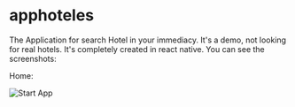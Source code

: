 # apphoteles
The Application for search Hotel in your immediacy. It's a demo, not looking for real hotels.
It's completely created in react native.
You can see the screenshots:

Home:

![Start App](https://i.imgur.com/a6onbaX.png)


